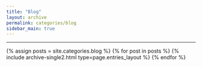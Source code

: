 ```yaml
---
title: "Blog"
layout: archive
permalink: categories/blog
sidebar_main: true
---
```

<!-- 공백이 포함되어 있는 카테고리 이름의 경우 site.categories['a b c'] 이런식으로! -->
***
{% assign posts = site.categories.blog %}
{% for post in posts %} {% include archive-single2.html type=page.entries_layout %} {% endfor %}